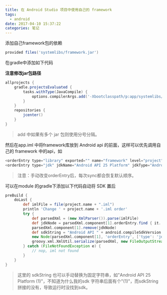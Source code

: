 ```yaml
---
title: 在 Android Studio 项目中使用自己的 framework
tags:
  - android
date: 2017-04-10 15:37:22
categories: 笔记
---
```


添加自己framework包的依赖

```groovy
provided files('systemlibs/framework.jar')
```

在gradle中添加如下代码

**注意修改jar包路径**

```groovy
allprojects {     
	gradle.projectsEvaluated {         
		tasks.withType(JavaCompile) {             
			options.compilerArgs.add('-Xbootclasspath/p:app/systemlibs/framework.jar')         
		}     
	}     
	repositories {         
		jcenter()     
	} 
}
```

> add 中如果有多个 jar 包则使用分号分隔。

然后在app.iml 中将framework库放到 Android api 的前面，这样可以优先调用自己的 framework 中的api，如

```groovy
<orderEntry type="library" exported="" name="framework" level="project" />     
<orderEntry type="jdk" jdkName="Android API 25 Platform" jdkType="Android SDK" />
```

> 注意：手动改变orderEntry后，每次sync都会恢复默认顺序。

可以在module 的gradle下添加以下代码自动将 SDK 置后

```groovy
preBuild {
    doLast {
        def imlFile = file(project.name + ".iml")
        println 'Change ' + project.name + '.iml order'
        try {
            def parsedXml = (new XmlParser()).parse(imlFile)
            def jdkNode = parsedXml.component[1].orderEntry.find { it.'@type' == 'jdk' }
            parsedXml.component[1].remove(jdkNode)
            def sdkString = "Android API " + android.compileSdkVersion.substring("android-".length()) + " Platform"
            new Node(parsedXml.component[1], 'orderEntry', ['type': 'jdk', 'jdkName': sdkString, 'jdkType': 'Android SDK'])
            groovy.xml.XmlUtil.serialize(parsedXml, new FileOutputStream(imlFile))
        } catch (FileNotFoundException e) {
            // nop, iml not found
        }
    }
}
```

>  这里的 sdkString 也可以手动替换为固定字符串，如"Android API 25 Platform (1)"，不知道为什么我的sdk 字符串后面有个"(1)"，而sdkString拼接的没有，导致运行时没找到sdk。